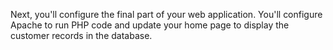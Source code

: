 Next, you'll configure the final part of your web application. You'll configure Apache to run PHP code and update your home page to display the customer records in the database.